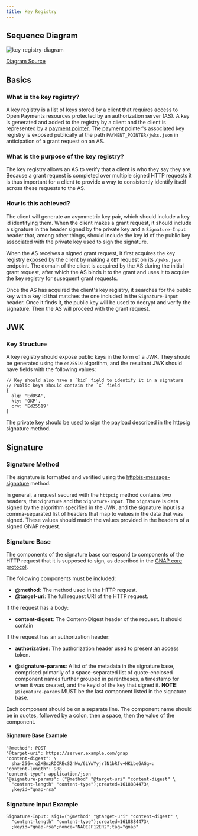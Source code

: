 ```yaml
---
title: Key Registry
---
```


## Sequence Diagram

![key-registry-diagram](https://user-images.githubusercontent.com/20246798/229255746-290a5a54-1f1e-4c7c-b891-4a27152c743e.png)

[Diagram Source](https://excalidraw.com/#json=aHPRUvjqyLeFVib5yg2jT,R9Y4PUhn1J2xqsOSQc-P8A)

## Basics

### What is the key registry?

A key registry is a list of keys stored by a client that requires access to Open Payments resources protected by an authorization server (AS). A key is generated and added to the registry by a client and the client is represented by a [payment pointer](https://github.com/interledger/rafiki/blob/main/docs/glossary.md#payment-pointer). The payment pointer's associated key registry is exposed publically at the path `PAYMENT_POINTER/jwks.json` in anticipation of a grant request on an AS.

### What is the purpose of the key registry?

The key registry allows an AS to verify that a client is who they say they are. Because a grant request is completed over multiple signed HTTP requests it is thus important for a client to provide a way to consistently identify itself across these requests to the AS.

### How is this achieved?

The client will generate an asymmetric key pair, which should include a key id identifying them. When the client makes a grant request, it should include a signature in the header signed by the private key and a `Signature-Input` header that, among other things, should include the key id of the public key associated with the private key used to sign the signature.

When the AS receives a signed grant request, it first acquires the key registry exposed by the client by making a `GET` request on its `/jwks.json` endpoint. The domain of the client is acquired by the AS during the initial grant request, after which the AS binds it to the grant and uses it to acquire the key registry for susequent grant requests.

Once the AS has acquired the client's key registry, it searches for the public key with a key id that matches the one included in the `Signature-Input` header. Once it finds it, the public key will be used to decrypt and verify the signature. Then the AS will proceed with the grant request.

## JWK

### Key Structure

A key registry should expose public keys in the form of a JWK. They should be generated using the `ed25519` algorithm, and the resultant JWK should have fields with the following values:

```
// Key should also have a `kid` field to identify it in a signature
// Public keys should contain the `x` field
{
  alg: 'EdDSA',
  kty: 'OKP',
  crv: 'Ed25519'
}
```

The private key should be used to sign the payload described in the httpsig signature method.

## Signature

### Signature Method

The signature is formatted and verified using the [httpbis-message-signature](https://datatracker.ietf.org/doc/html/draft-ietf-httpbis-message-signatures-16) method.

In general, a request secured with the `httpsig` method contains two headers, the `Signature` and the `Signature-Input`. The `Signature` is data signed by the algorithm specified in the JWK, and the signature input is a comma-separated list of headers that map to values in the data that was signed. These values should match the values provided in the headers of a signed GNAP request.

### Signature Base

The components of the signature base correspond to components of the HTTP request that it is supposed to sign, as described in the [GNAP core protocol](https://datatracker.ietf.org/doc/html/draft-ietf-gnap-core-protocol#section-7.3.1).

The following components must be included:

- **@method**: The method used in the HTTP request.
- **@target-uri**: The full request URI of the HTTP request.

If the request has a body:

- **content-digest**: The Content-Digest header of the request. It should contain

If the request has an authorization header:

- **authorization**: The authorization header used to present an access token.

- **@signature-params**: A list of the metadata in the signature base, comprised primarily of a space-separated list of quote-enclosed component names further grouped in parentheses, a timestamp for when it was created, and the keyid of the key that signed it.
  **NOTE:** `@signature-params` MUST be the last component listed in the signature base.

Each component should be on a separate line. The component name should be in quotes, followed by a colon, then a space, then the value of the component.

#### Signature Base Example

```
"@method": POST
"@target-uri": https://server.example.com/gnap
"content-digest": \
  sha-256=:q2XBmzRDCREcS2nWo/6LYwYyjrlN1bRfv+HKLbeGAGg=:
"content-length": 988
"content-type": application/json
"@signature-params": ("@method" "@target-uri" "content-digest" \
  "content-length" "content-type");created=1618884473\
  ;keyid="gnap-rsa"
```

### Signature Input Example

```
Signature-Input: sig1=("@method" "@target-uri" "content-digest" \
  "content-length" "content-type");created=1618884473\
  ;keyid="gnap-rsa";nonce="NAOEJF12ER2";tag="gnap"
```
